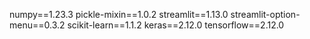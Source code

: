 numpy==1.23.3
pickle-mixin==1.0.2
streamlit==1.13.0
streamlit-option-menu==0.3.2
scikit-learn==1.1.2
keras==2.12.0
tensorflow==2.12.0
